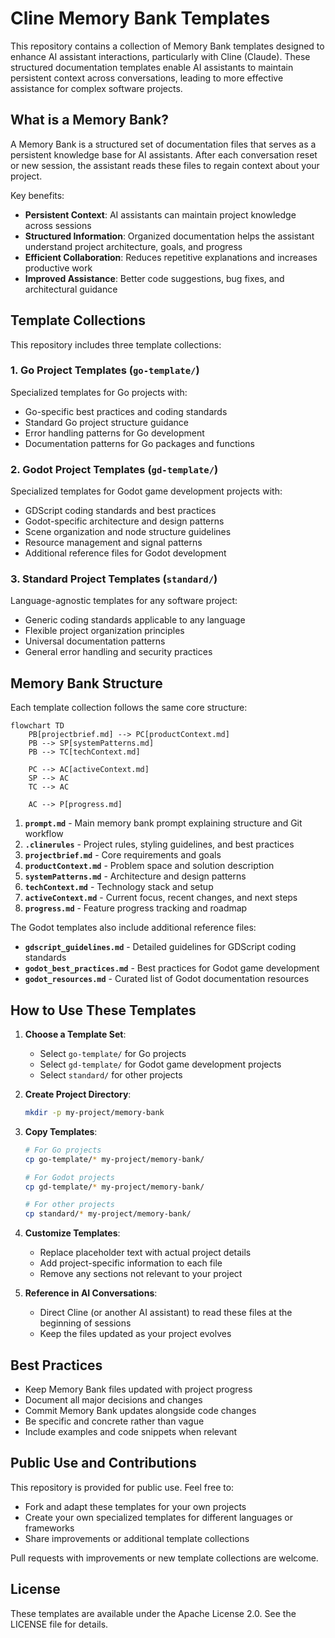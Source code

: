 # Cline Memory Bank Templates

This repository contains a collection of Memory Bank templates designed to enhance AI assistant interactions, particularly with Cline (Claude). These structured documentation templates enable AI assistants to maintain persistent context across conversations, leading to more effective assistance for complex software projects.

## What is a Memory Bank?

A Memory Bank is a structured set of documentation files that serves as a persistent knowledge base for AI assistants. After each conversation reset or new session, the assistant reads these files to regain context about your project.

Key benefits:

- **Persistent Context**: AI assistants can maintain project knowledge across sessions
- **Structured Information**: Organized documentation helps the assistant understand project architecture, goals, and progress
- **Efficient Collaboration**: Reduces repetitive explanations and increases productive work
- **Improved Assistance**: Better code suggestions, bug fixes, and architectural guidance

## Template Collections

This repository includes three template collections:

### 1. Go Project Templates (`go-template/`)

Specialized templates for Go projects with:

- Go-specific best practices and coding standards
- Standard Go project structure guidance
- Error handling patterns for Go development
- Documentation patterns for Go packages and functions

### 2. Godot Project Templates (`gd-template/`)

Specialized templates for Godot game development projects with:

- GDScript coding standards and best practices
- Godot-specific architecture and design patterns
- Scene organization and node structure guidelines
- Resource management and signal patterns
- Additional reference files for Godot development

### 3. Standard Project Templates (`standard/`)

Language-agnostic templates for any software project:

- Generic coding standards applicable to any language
- Flexible project organization principles
- Universal documentation patterns
- General error handling and security practices

## Memory Bank Structure

Each template collection follows the same core structure:

```mermaid
flowchart TD
    PB[projectbrief.md] --> PC[productContext.md]
    PB --> SP[systemPatterns.md]
    PB --> TC[techContext.md]
    
    PC --> AC[activeContext.md]
    SP --> AC
    TC --> AC
    
    AC --> P[progress.md]
```

1. **`prompt.md`** - Main memory bank prompt explaining structure and Git workflow
2. **`.clinerules`** - Project rules, styling guidelines, and best practices
3. **`projectbrief.md`** - Core requirements and goals
4. **`productContext.md`** - Problem space and solution description
5. **`systemPatterns.md`** - Architecture and design patterns
6. **`techContext.md`** - Technology stack and setup
7. **`activeContext.md`** - Current focus, recent changes, and next steps
8. **`progress.md`** - Feature progress tracking and roadmap

The Godot templates also include additional reference files:

- **`gdscript_guidelines.md`** - Detailed guidelines for GDScript coding standards
- **`godot_best_practices.md`** - Best practices for Godot game development
- **`godot_resources.md`** - Curated list of Godot documentation resources

## How to Use These Templates

1. **Choose a Template Set**:
   - Select `go-template/` for Go projects
   - Select `gd-template/` for Godot game development projects
   - Select `standard/` for other projects

2. **Create Project Directory**:

   ```bash
   mkdir -p my-project/memory-bank
   ```

3. **Copy Templates**:

   ```bash
   # For Go projects
   cp go-template/* my-project/memory-bank/
   
   # For Godot projects
   cp gd-template/* my-project/memory-bank/
   
   # For other projects
   cp standard/* my-project/memory-bank/
   ```

4. **Customize Templates**:
   - Replace placeholder text with actual project details
   - Add project-specific information to each file
   - Remove any sections not relevant to your project

5. **Reference in AI Conversations**:
   - Direct Cline (or another AI assistant) to read these files at the beginning of sessions
   - Keep the files updated as your project evolves

## Best Practices

- Keep Memory Bank files updated with project progress
- Document all major decisions and changes
- Commit Memory Bank updates alongside code changes
- Be specific and concrete rather than vague
- Include examples and code snippets when relevant

## Public Use and Contributions

This repository is provided for public use. Feel free to:

- Fork and adapt these templates for your own projects
- Create your own specialized templates for different languages or frameworks
- Share improvements or additional template collections

Pull requests with improvements or new template collections are welcome.

## License

These templates are available under the Apache License 2.0. See the LICENSE file for details.
